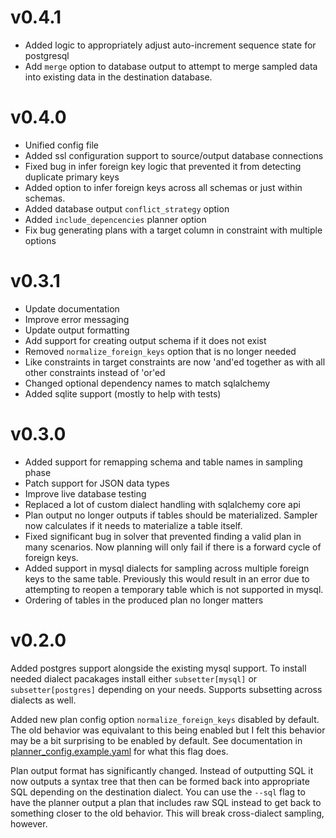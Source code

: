 # v0.4.1

- Added logic to appropriately adjust auto-increment sequence state for postgresql
- Add `merge` option to database output to attempt to merge sampled data into
  existing data in the destination database.

# v0.4.0

- Unified config file
- Added ssl configuration support to source/output database connections
- Fixed bug in infer foreign key logic that prevented it from detecting
  duplicate primary keys
- Added option to infer foreign keys across all schemas or just within schemas.
- Added database output `conflict_strategy` option
- Added `include_depencencies` planner option
- Fix bug generating plans with a target column in constraint with multiple options

# v0.3.1

- Update documentation
- Improve error messaging
- Update output formatting
- Add support for creating output schema if it does not exist
- Removed `normalize_foreign_keys` option that is no longer needed
- Like constraints in target constraints are now 'and'ed together as with all
  other constraints instead of 'or'ed
- Changed optional dependency names to match sqlalchemy
- Added sqlite support (mostly to help with tests)

# v0.3.0

- Added support for remapping schema and table names in sampling phase
- Patch support for JSON data types
- Improve live database testing
- Replaced a lot of custom dialect handling with sqlalchemy core api
- Plan output no longer outputs if tables should be materialized. Sampler now
  calculates if it needs to materialize a table itself.
- Fixed significant bug in solver that prevented finding a valid plan in many
  scenarios. Now planning will only fail if there is a forward cycle of foreign
  keys.
- Added support in mysql dialects for sampling across multiple foreign keys to
  the same table. Previously this would result in an error due to attempting to
  reopen a temporary table which is not supported in mysql.
- Ordering of tables in the produced plan no longer matters

# v0.2.0

Added postgres support alongside the existing mysql support. To install needed
dialect pacakages install either `subsetter[mysql]` or `subsetter[postgres]`
depending on your needs. Supports subsetting across dialects as well.

Added new plan config option `normalize_foreign_keys` disabled by default. The
old behavior was equivalant to this being enabled but I felt this behavior may
be a bit surprising to be enabled by default.  See documentation in
[planner_config.example.yaml](planner_config.example.yaml) for what this flag
does.

Plan output format has significantly changed. Instead of outputting SQL it now
outputs a syntax tree that then can be formed back into appropriate SQL
depending on the destination dialect. You can use the `--sql` flag to have the
planner output a plan that includes raw SQL instead to get back to something
closer to the old behavior. This will break cross-dialect sampling, however.
